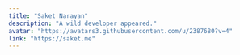```yaml
---
title: "Saket Narayan"
description: "A wild developer appeared."
avatar: "https://avatars3.githubusercontent.com/u/2387680?v=4"
link: "https://saket.me"
---
```

